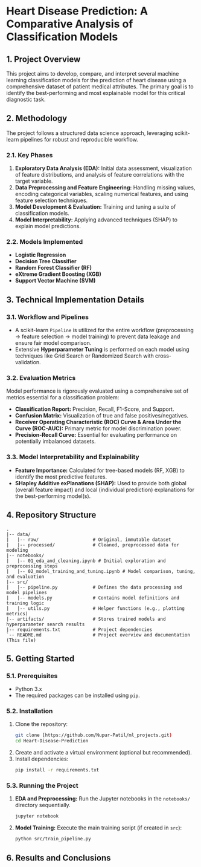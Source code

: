 # Heart Disease Prediction: A Comparative Analysis of Classification Models

## 1. Project Overview

This project aims to develop, compare, and interpret several machine learning classification models for the prediction of heart disease using a comprehensive dataset of patient medical attributes. The primary goal is to identify the best-performing and most explainable model for this critical diagnostic task.

## 2. Methodology

The project follows a structured data science approach, leveraging scikit-learn pipelines for robust and reproducible workflow.

### 2.1. Key Phases

1.  **Exploratory Data Analysis (EDA):** Initial data assessment, visualization of feature distributions, and analysis of feature correlations with the target variable.
2.  **Data Preprocessing and Feature Engineering:** Handling missing values, encoding categorical variables, scaling numerical features, and using feature selection techniques.
3.  **Model Development & Evaluation:** Training and tuning a suite of classification models.
4.  **Model Interpretability:** Applying advanced techniques (SHAP) to explain model predictions.

### 2.2. Models Implemented

* **Logistic Regression**
* **Decision Tree Classifier**
* **Random Forest Classifier (RF)**
* **eXtreme Gradient Boosting (XGB)**
* **Support Vector Machine (SVM)**

## 3. Technical Implementation Details

### 3.1. Workflow and Pipelines

* A scikit-learn `Pipeline` is utilized for the entire workflow (preprocessing $\rightarrow$ feature selection $\rightarrow$ model training) to prevent data leakage and ensure fair model comparison.
* Extensive **Hyperparameter Tuning** is performed on each model using techniques like Grid Search or Randomized Search with cross-validation.

### 3.2. Evaluation Metrics

Model performance is rigorously evaluated using a comprehensive set of metrics essential for a classification problem:

* **Classification Report:** Precision, Recall, F1-Score, and Support.
* **Confusion Matrix:** Visualization of true and false positives/negatives.
* **Receiver Operating Characteristic (ROC) Curve & Area Under the Curve (ROC-AUC):** Primary metric for model discrimination power.
* **Precision-Recall Curve:** Essential for evaluating performance on potentially imbalanced datasets.

### 3.3. Model Interpretability and Explainability

* **Feature Importance:** Calculated for tree-based models (RF, XGB) to identify the most predictive features.
* **SHapley Additive exPlanations (SHAP):** Used to provide both global (overall feature impact) and local (individual prediction) explanations for the best-performing model(s).

## 4. Repository Structure

```text
.
|-- data/
|   |-- raw/                    # Original, immutable dataset
|   |-- processed/              # Cleaned, preprocessed data for modeling
|-- notebooks/
|   |-- 01_eda_and_cleaning.ipynb # Initial exploration and preprocessing steps
|   |-- 02_model_training_and_tuning.ipynb # Model comparison, tuning, and evaluation
|-- src/
|   |-- pipeline.py             # Defines the data processing and model pipelines
|   |-- models.py               # Contains model definitions and training logic
|   |-- utils.py                # Helper functions (e.g., plotting metrics)
|-- artifacts/                  # Stores trained models and hyperparameter search results
|-- requirements.txt            # Project dependencies
`-- README.md                   # Project overview and documentation (This file)
```

## 5. Getting Started

### 5.1. Prerequisites

* Python 3.x
* The required packages can be installed using `pip`.

### 5.2. Installation

1.  Clone the repository:
    ```bash
    git clone [https://github.com/Nupur-Patil/ml_projects.git)
    cd Heart-Disease-Prediction
    ```
2.  Create and activate a virtual environment (optional but recommended).
3.  Install dependencies:
    ```bash
    pip install -r requirements.txt
    ```

### 5.3. Running the Project

1.  **EDA and Preprocessing:** Run the Jupyter notebooks in the `notebooks/` directory sequentially.
    ```bash
    jupyter notebook
    ```
2.  **Model Training:** Execute the main training script (if created in `src`):
    ```bash
    python src/train_pipeline.py
    ```

## 6. Results and Conclusions

